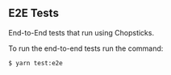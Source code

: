 ## E2E Tests

End-to-End tests that run using Chopsticks.

To run the end-to-end tests run the command:

```bash
$ yarn test:e2e
```
